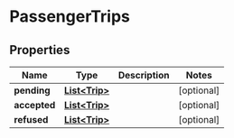 

# PassengerTrips

## Properties

Name | Type | Description | Notes
------------ | ------------- | ------------- | -------------
**pending** | [**List&lt;Trip&gt;**](Trip.md) |  |  [optional]
**accepted** | [**List&lt;Trip&gt;**](Trip.md) |  |  [optional]
**refused** | [**List&lt;Trip&gt;**](Trip.md) |  |  [optional]



